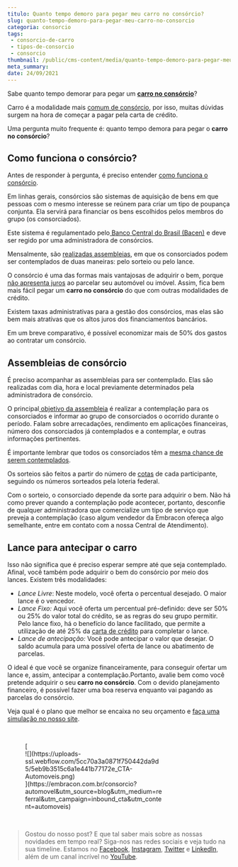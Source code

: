 ```yaml
---
titulo: Quanto tempo demoro para pegar meu carro no consórcio?
slug: quanto-tempo-demoro-para-pegar-meu-carro-no-consorcio
categoria: consorcio
tags:
 - consorcio-de-carro
 - tipos-de-consorcio
 - consorcio
thumbnail: /public/cms-content/media/quanto-tempo-demoro-para-pegar-meu-carro-no-consorcio.jpg
meta_summary: 
date: 24/09/2021
---
```

Sabe quanto tempo demorar para pegar um [**carro no consórcio**](https://www.embracon.com.br/blog/comprar-carro-usado-com-a-carta-de-credito-do-consorcio)?

Carro é a modalidade mais [comum de consórcio](https://www.embracon.com.br/blog/duvidas-frequentes-consorcio-de-carro), por isso, muitas dúvidas surgem na hora de começar a pagar pela carta de crédito.

Uma pergunta muito frequente é: quanto tempo demora para pegar o **carro no consórcio**?

Como funciona o consórcio?
--------------------------

Antes de responder à pergunta, é preciso entender [como funciona o consórcio](https://www.embracon.com.br/conhecaoconsorcio/entenda-o-consorcio).

Em linhas gerais, consórcios são sistemas de aquisição de bens em que pessoas com o mesmo interesse se reúnem para criar um tipo de poupança conjunta. Ela servirá para financiar os bens escolhidos pelos membros do grupo (os consorciados).

Este sistema é regulamentado pelo[ Banco Central do Brasil (Bacen)](https://www.bcb.gov.br/pre/composicao/ac.asp) e deve ser regido por uma administradora de consórcios.

Mensalmente, são [realizadas assembleias](https://www.embracon.com.br/conhecaoconsorcio/como-sao-realizados-os-sorteios-nas-assembleias), em que os consorciados podem ser contemplados de duas maneiras: pelo sorteio ou pelo lance.

O consórcio é uma das formas mais vantajosas de adquirir o bem, porque [não apresenta juros](https://www.embracon.com.br/blog/consorcio-nao-tem-juros-entenda) ao parcelar seu automóvel ou imóvel. Assim, fica bem mais fácil pegar um **carro no consórcio** do que com outras modalidades de crédito.

Existem taxas administrativas para a gestão dos consórcios, mas elas são bem mais atrativas que os altos juros dos financiamentos bancários.

Em um breve comparativo, é possível economizar mais de 50% dos gastos ao contratar um consórcio.

Assembleias de consórcio
------------------------

É preciso acompanhar as assembleias para ser contemplado. Elas são realizadas com dia, hora e local previamente determinados pela administradora de consórcio.

O principal[ objetivo da assembleia](https://www.embracon.com.br/blog/assembleia-de-consorcio-como-funciona) é realizar a contemplação para os consorciados e informar ao grupo de consorciados o ocorrido durante o período. Falam sobre arrecadações, rendimento em aplicações financeiras, número dos consorciados já contemplados e a contemplar, e outras informações pertinentes.

É importante lembrar que todos os consorciados têm a [mesma chance de serem contemplados](https://www.embracon.com.br/conhecaoconsorcio/no-consorcio-existe-prazo-especifico-para-contemplacao).

Os sorteios são feitos a partir do número de [cotas](https://www.embracon.com.br/conhecaoconsorcio/o-que-e-a-cota-de-consorcio) de cada participante, seguindo os números sorteados pela loteria federal.

Com o sorteio, o consorciado depende da sorte para adquirir o bem. Não há como prever quando a contemplação pode acontecer, portanto, desconfie de qualquer administradora que comercialize um tipo de serviço que preveja a contemplação (caso algum vendedor da Embracon ofereça algo semelhante, entre em contato com a nossa Central de Atendimento).

Lance para antecipar o carro
----------------------------

Isso não significa que é preciso esperar sempre até que seja contemplado. Afinal, você também pode adquirir o bem do consórcio por meio dos lances. Existem três modalidades:

- *Lance Livre*: Neste modelo, você oferta o percentual desejado. O maior lance é o vencedor.
- *Lance Fixo:* Aqui você oferta um percentual pré-definido: deve ser 50% ou 25% do valor total do crédito, se as regras do seu grupo permitir. Pelo lance fixo, há o benefício do lance facilitado, que permite a utilização de até 25% da [carta de crédito](https://www.embracon.com.br/blog/duvidas-frequentes-consorcio-de-carro) para completar o lance.
- *Lance de antecipação:* Você pode antecipar o valor que desejar. O saldo acumula para uma possível oferta de lance ou abatimento de parcelas.

O ideal é que você se organize financeiramente, para conseguir ofertar um lance e, assim, antecipar a contemplação.Portanto, avalie bem como você pretende adquirir o seu **carro no consórcio**. Com o devido planejamento financeiro, é possível fazer uma boa reserva enquanto vai pagando as parcelas do consórcio.

Veja qual é o plano que melhor se encaixa no seu orçamento e [faça uma simulação no nosso site](http://www.embracon.com.br/ecommerce).

‍

<figure class="w-richtext-figure-type-image w-richtext-align-center" style="max-width:310px">[<div>![](https://uploads-ssl.webflow.com/5cc70a3a0871f750442da9d5/5eb9b3515c6a1e441b77172e_CTA-Automoveis.png)</div>](https://embracon.com.br/consorcio?automovel&utm_source=blog&utm_medium=referral&utm_campaign=inbound_cta&utm_content=automoveis)</figure>‍

> Gostou do nosso post? E que tal saber mais sobre as nossas novidades em tempo real? Siga-nos nas redes sociais e veja tudo na sua timeline. Estamos no [Facebook](https://www.facebook.com/embracon/), [Instagram](https://www.instagram.com/embraconoficial/), [Twitter](https://twitter.com/embracon) e [LinkedIn](https://www.linkedin.com/company/1018875/), além de um canal incrível no [YouTube](https://www.youtube.com/channel/UCL-Y0mv9zc73Iek48NLUBzQ).

‍
